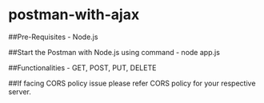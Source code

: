 # postman-with-ajax

##Pre-Requisites - Node.js

##Start the Postman with Node.js using command - node app.js

##Functionalities - GET, POST, PUT, DELETE

##If facing CORS policy issue please refer CORS policy for your respective server.
